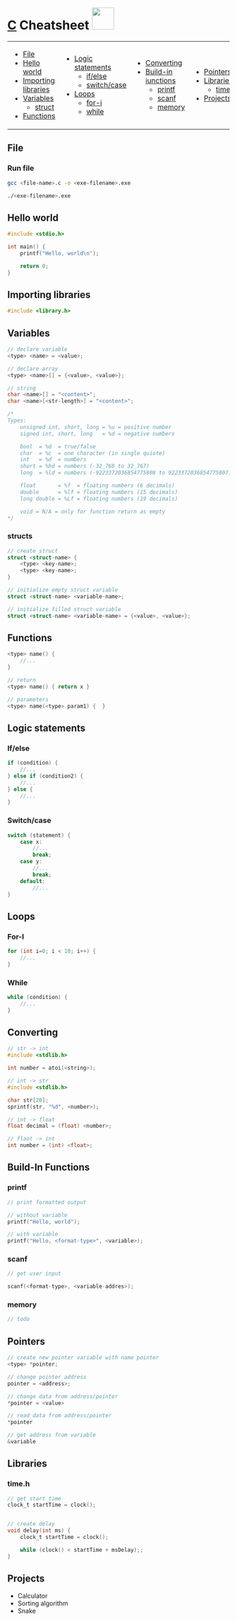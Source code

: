 # <a href="#">C</a> Cheatsheet <img width="50em" src="https://upload.wikimedia.org/wikipedia/commons/thumb/1/18/C_Programming_Language.svg/1200px-C_Programming_Language.svg.png">

<table>

<td>

* [File](#file)
* [Hello world](#hello-world)
* [Importing libraries](#importing-libraries)
* [Variables](#variables)
    * [struct](#struct)
* [Functions](#functions)

</td>
<td>

* [Logic statements](#logic-statements)
    * [if/else](#ifelse)
    * [switch/case](#switchcase)
* [Loops](#loops)
    * [for-i](#for-i)
    * [while](#while)

</td>
<td>

* [Converting](#converting)
* [Build-in iunctions](#build-in-functions)
    * [printf](#printf)
    * [scanf](#scanf)
    * [memory](#memory)

</td>
<td>

* [Pointers](#pointers)
* [Libraries](#libraries)
    * [time.h](#time.h)
* [Projects](#projects)

</td>

</table>


## File

### Run file
```sh
gcc <file-name>.c -o <exe-filename>.exe

./<exe-filename>.exe
```


## Hello world
```c
#include <stdio.h>

int main() {
    printf("Hello, world\n");

    return 0;
}
```


## Importing libraries
```c
#include <library.h>
```


## Variables
```c
// declare variable
<type> <name> = <value>;

// declare array
<type> <name>[] = {<value>, <value>};

// string
char <name>[] = "<content>";
char <name>[<str-length>] = "<content>";

/*
Types:
    unsigned int, short, long = %u = positive number
    signed int, short, long   = %d = negative numbers

    bool  = %d  = true/false
    char  = %c  = one character (in single quiote)
    int   = %d  = numbers
    short = %hd = numbers (-32_768 to 32_767)
    long  = %ld = numbers (-9223372036854775808 to 9223372036854775807)

    float       = %f  = floating numbers (6 decimals)
    double      = %lf = floating numbers (15 decimals)
    long double = %Lf = floating numbers (19 decimals)

    void = N/A = only for function return as empty
*/
```

### structs
```c
// create struct
struct <struct-name> {
    <type> <key-name>;
    <type> <key-name>;
}

// initialize empty struct variable
struct <struct-name> <variable-name>;

// initialize filled struct variable
struct <struct-name> <variable-name> = {<value>, <value>};
```


## Functions
```c
<type> name() {
	//...
}

// return
<type> name() { return x }

// parameters 
<type> name(<type> param1) {  }
```


## Logic statements

### If/else
```c
if (condition) {
    //...
} else if (condition2) {
    //...
} else {
    //...
}
```

### Switch/case
```c
switch (statement) {
    case x:
        //...
        break;
    case y:
        //...
        break;
    default:
        //...
}
```


## Loops

### For-I
```c
for (int i=0; i < 10; i++) {
    //...
}
```

### While
```c
while (condition) {
    //...
}
```


## Converting
```c
// str -> int
#include <stdlib.h>

int number = atoi(<string>);

// int -> str
#include <stdlib.h>

char str[20];
sprintf(str, "%d", <number>);

// int -> float
float decimal = (float) <number>;

// flaot -> int
int number = (int) <float>;
```


## Build-In Functions

### printf
```c
// print formatted output

// without variable
printf("Hello, world");

// with variable
printf("Hello, <format-type>", <variable>);
```

### scanf
```c
// get user input

scanf(<format-type>, <variable-addres>);
```

### memory
```c
// todo
```


## Pointers
```c
// create new pointer variable with name pointer
<type> *pointer;

// change pointer address
pointer = <address>;

// change data from address/pointer
*pointer = <value>

// read data from address/pointer
*pointer

// get address from variable
&variable
```

## Libraries 

### time.h
```c
// get start time
clock_t startTime = clock();


// create delay
void delay(int ms) {
    clock_t startTime = clock();

    while (clock() < startTime + msDelay);;
}
```


## Projects
- Calculator
- Sorting algorithm
- Snake
